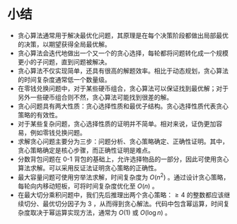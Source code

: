# 小结

- 贪心算法通常用于解决最优化问题，其原理是在每个决策阶段都做出局部最优的决策，以期望获得全局最优解。
- 贪心算法会迭代地做出一个又一个的贪心选择，每轮都将问题转化成一个规模更小的子问题，直到问题被解决。
- 贪心算法不仅实现简单，还具有很高的解题效率。相比于动态规划，贪心算法的时间复杂度通常低一个数量级。
- 在零钱兑换问题中，对于某些硬币组合，贪心算法可以保证找到最优解；对于另外一些硬币组合则不然，贪心算法可能找到很差的解。
- 贪心问题具有两大性质：贪心选择性质和最优子结构。贪心选择性质代表贪心策略的有效性。
- 对于某些复杂问题，贪心选择性质的证明并不简单。相对来说，证伪更加容易，例如零钱兑换问题。
- 求解贪心问题主要分为三步：问题分析、贪心策略确定、正确性证明。其中，贪心策略确定是核心步骤，而正确性证明是难点。
- 分数背包问题在 0-1 背包的基础上，允许选择物品的一部分，因此可使用贪心算法求解。可以采用反证法证明贪心策略的正确性。
- 最大容量问题可使用穷举法求解，时间复杂度为 $O(n^2)$ 。通过设计贪心策略，每轮向内移动短板，可将时间复杂度优化至 $O(n)$ 。
- 在最大切分乘积问题中，我们先后推理出两个贪心策略：$\geq 4$ 的整数都应该继续切分、最优切分因子为 $3$ ，从而得到贪心解法。代码中包含幂运算，时间复杂度取决于幂运算实现方法，通常为 $O(1)$ 或 $O(\log n)$ 。
